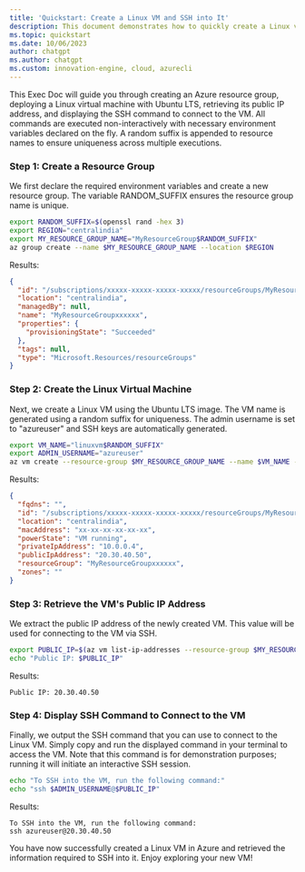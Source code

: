 ```yaml
---
title: 'Quickstart: Create a Linux VM and SSH into It'
description: This document demonstrates how to quickly create a Linux virtual machine (VM) in Azure and retrieve the SSH command needed to connect to it.
ms.topic: quickstart
ms.date: 10/06/2023
author: chatgpt
ms.author: chatgpt
ms.custom: innovation-engine, cloud, azurecli
---
```


This Exec Doc will guide you through creating an Azure resource group, deploying a Linux virtual machine with Ubuntu LTS, retrieving its public IP address, and displaying the SSH command to connect to the VM. All commands are executed non-interactively with necessary environment variables declared on the fly. A random suffix is appended to resource names to ensure uniqueness across multiple executions.

### Step 1: Create a Resource Group

We first declare the required environment variables and create a new resource group. The variable RANDOM_SUFFIX ensures the resource group name is unique.

```bash
export RANDOM_SUFFIX=$(openssl rand -hex 3)
export REGION="centralindia"
export MY_RESOURCE_GROUP_NAME="MyResourceGroup$RANDOM_SUFFIX"
az group create --name $MY_RESOURCE_GROUP_NAME --location $REGION
```

Results:

<!-- expected_similarity=0.3 -->

```JSON
{
  "id": "/subscriptions/xxxxx-xxxxx-xxxxx-xxxxx/resourceGroups/MyResourceGroupxxxxxx",
  "location": "centralindia",
  "managedBy": null,
  "name": "MyResourceGroupxxxxxx",
  "properties": {
    "provisioningState": "Succeeded"
  },
  "tags": null,
  "type": "Microsoft.Resources/resourceGroups"
}
```

### Step 2: Create the Linux Virtual Machine

Next, we create a Linux VM using the Ubuntu LTS image. The VM name is generated using a random suffix for uniqueness. The admin username is set to "azureuser" and SSH keys are automatically generated.

```bash
export VM_NAME="linuxvm$RANDOM_SUFFIX"
export ADMIN_USERNAME="azureuser"
az vm create --resource-group $MY_RESOURCE_GROUP_NAME --name $VM_NAME --image UbuntuLTS --admin-username $ADMIN_USERNAME --generate-ssh-keys
```

Results:

<!-- expected_similarity=0.3 -->

```JSON
{
  "fqdns": "",
  "id": "/subscriptions/xxxxx-xxxxx-xxxxx-xxxxx/resourceGroups/MyResourceGroupxxxxxx/providers/Microsoft.Compute/virtualMachines/linuxvmxxxxxx",
  "location": "centralindia",
  "macAddress": "xx-xx-xx-xx-xx-xx",
  "powerState": "VM running",
  "privateIpAddress": "10.0.0.4",
  "publicIpAddress": "20.30.40.50",
  "resourceGroup": "MyResourceGroupxxxxxx",
  "zones": ""
}
```

### Step 3: Retrieve the VM's Public IP Address

We extract the public IP address of the newly created VM. This value will be used for connecting to the VM via SSH.

```bash
export PUBLIC_IP=$(az vm list-ip-addresses --resource-group $MY_RESOURCE_GROUP_NAME --name $VM_NAME --query "[].virtualMachine.network.publicIpAddresses[0].ipAddress" -o tsv)
echo "Public IP: $PUBLIC_IP"
```

Results:

<!-- expected_similarity=0.3 -->

```text
Public IP: 20.30.40.50
```

### Step 4: Display SSH Command to Connect to the VM

Finally, we output the SSH command that you can use to connect to the Linux VM. Simply copy and run the displayed command in your terminal to access the VM. Note that this command is for demonstration purposes; running it will initiate an interactive SSH session.

```bash
echo "To SSH into the VM, run the following command:"
echo "ssh $ADMIN_USERNAME@$PUBLIC_IP"
```

Results:

<!-- expected_similarity=0.3 -->

```text
To SSH into the VM, run the following command:
ssh azureuser@20.30.40.50
```

You have now successfully created a Linux VM in Azure and retrieved the information required to SSH into it. Enjoy exploring your new VM!
